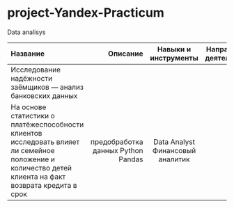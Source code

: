 # project-Yandex-Practicum
Data analisys



| Название | Описание | Навыки и инструменты| Направление деятельности|
| :-------------------- | ---------------------: |:---------------------------:|:----------------:|
| Исследование надёжности заёмщиков — анализ банковских данных | 
На основе статистики о платёжеспособности клиентов исследовать влияет ли семейное положение и количество детей клиента на факт возврата кредита в срок| предобработка данных Python Pandas | Data Analyst Финансовый аналитик|
